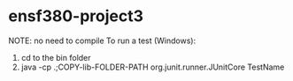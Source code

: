 # ensf380-project3

NOTE: no need to compile
To run a test (Windows):
1. cd to the bin folder
2. java -cp .;COPY-lib-FOLDER-PATH org.junit.runner.JUnitCore TestName